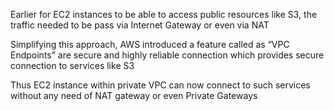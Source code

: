Earlier for EC2 instances to be able to access public resources like S3, the traffic needed to be pass via Internet Gateway or even via NAT


Simplifying this approach, AWS introduced a feature called as “VPC Endpoints” are secure and highly reliable connection which provides secure connection to services like S3


Thus EC2 instance within private VPC can now connect to such services without any need of NAT gateway or even Private Gateways
